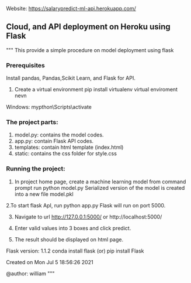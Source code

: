 
Website: https://salarypredict-ml-api.herokuapp.com/

## Cloud, and API deployment on Heroku using Flask ##
"""
This provide a simple procedure on model deployment using flask


### Prerequisites ###
Install  pandas, Pandas,Scikit Learn, and Flask for API.

1. Create a virtual environment
pip install virtualenv
virtual enviroment nevn

Windows: mypthon\Scripts\activate

### The project parts: ###

1. model.py: contains the model codes.
2. app.py: contain Flask API codes.
3. templates: contain html template (index.html)
4. static: contains the css folder for style.css


### Running the project: ###

1. In project home page, create a machine learning model from command prompt run python model.py
 Serialized version of the model is created into a new file model.pkl
 
 
2.To start flask ApI, run python app.py
Flask will run on port 5000.

3. Navigate to url http://127.0.0.1:5000/ or http://localhost:5000/ 

4. Enter valid values into 3 boxes and click predict.

5. The result should be displayed on html page.



Flask version: 1.1.2 conda install flask (or) pip install Flask


Created on Mon Jul  5 18:56:26 2021

@author: william
"""
